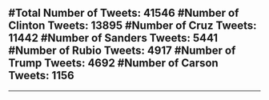 #Total Number of Tweets: 41546 
#Number of Clinton Tweets: 13895
#Number of Cruz Tweets: 11442
#Number of Sanders Tweets: 5441
#Number of Rubio Tweets: 4917
#Number of Trump Tweets: 4692
#Number of Carson Tweets: 1156
---
---
